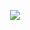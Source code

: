 <p align="center">
  <img src="https://capsule-render.vercel.app/api?type=Slice&height=250&color=97dbae&animation=fadeIn&fontColor=363636&rotate=16&fontAlignY=40&fontAlighX=60&text=Crypto%20World!&desc=Hello%20capsule%20render"/>
</p>
